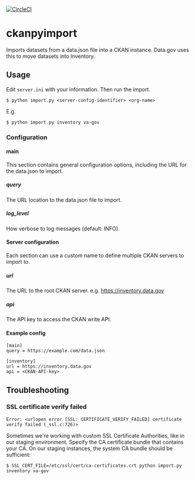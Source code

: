[![CircleCI](https://circleci.com/gh/GSA/ckanpyimport.svg?style=svg)](https://circleci.com/gh/GSA/ckanpyimport)

# ckanpyimport

Imports datasets from a data.json file into a CKAN instance. Data.gov uses this to move
datasets into Inventory.

## Usage

Edit `server.ini` with your information. Then run the import.

    $ python import.py <server-config-identifier> <org-name>

E.g.

    $ python import.py inventory va-gov


### Configuration

#### main

This section contains general configuration options, including the URL for the
data.json to import.


##### query

The URL location to the data.json file to import.


##### log_level

How verbose to log messages (default: INFO).


#### Server configuration

Each section can use a custom name to define multiple CKAN servers to import to.

##### url

The URL to the root CKAN server. e.g. https://inventory.data.gov

##### api

The API key to access the CKAN write API.


#### Example config

```
[main]
query = https://example.com/data.json

[inventory]
url = https://inventory.data.gov
api = <CKAN-API-key>
```


## Troubleshooting

### SSL certificate verify failed

    Error: <urlopen error [SSL: CERTIFICATE_VERIFY_FAILED] certificate verify failed (_ssl.c:726)>

Sometimes we're working with custom SSL Certificate Authorities, like in our
staging environment. Specify the CA certificate bundle that contains your CA. On
our staging instances, the system CA bundle should be sufficient:

    $ SSL_CERT_FILE=/etc/ssl/cert/ca-certificates.crt python import.py inventory va-gov
